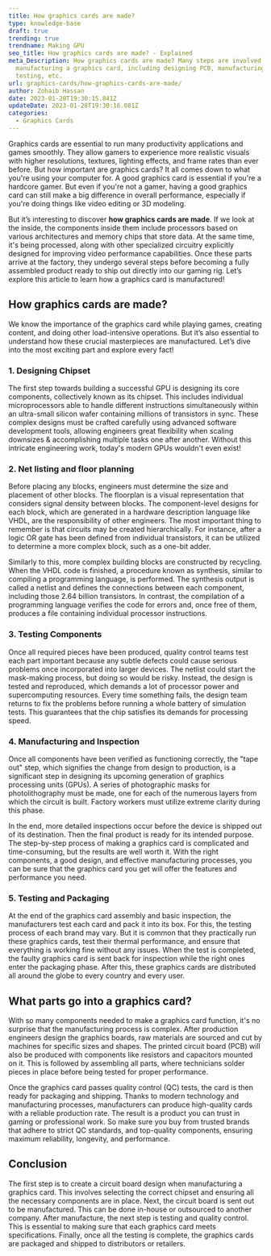 ```yaml
---
title: How graphics cards are made?
type: knowledge-base
draft: true
trending: true
trendname: Making GPU
seo_title: How graphics cards are made? - Explained
meta_Description: How graphics cards are made? Many steps are involved in
  manufacturing a graphics card, including designing PCB, manufacturing,
  testing, etc.
url: graphics-cards/how-graphics-cards-are-made/
author: Zohaib Hassan
date: 2023-01-28T19:30:15.841Z
updateDate: 2023-01-28T19:30:16.081Z
categories:
  - Graphics Cards
---
```

Graphics cards are essential to run many productivity applications and games smoothly. They allow gamers to experience more realistic visuals with higher resolutions, textures, lighting effects, and frame rates than ever before. But how important are graphics cards? It all comes down to what you're using your computer for. A good graphics card is essential if you're a hardcore gamer. But even if you're not a gamer, having a good graphics card can still make a big difference in overall performance, especially if you're doing things like video editing or 3D modeling.

But it’s interesting to discover **how graphics cards are made**. If we look at the inside, the components inside them include processors based on various architectures and memory chips that store data. At the same time, it's being processed, along with other specialized circuitry explicitly designed for improving video performance capabilities. Once these parts arrive at the factory, they undergo several steps before becoming a fully assembled product ready to ship out directly into our gaming rig. Let’s explore this article to learn how a graphics card is manufactured!

## How graphics cards are made?

We know the importance of the graphics card while playing games, creating content, and doing other load-intensive operations. But it’s also essential to understand how these crucial masterpieces are manufactured. Let’s dive into the most exciting part and explore every fact!

### 1. Designing Chipset

The first step towards building a successful GPU is designing its core components, collectively known as its chipset. This includes individual microprocessors able to handle different instructions simultaneously within an ultra-small silicon wafer containing millions of transistors in sync. These complex designs must be crafted carefully using advanced software development tools, allowing engineers great flexibility when scaling downsizes & accomplishing multiple tasks one after another. Without this intricate engineering work, today's modern GPUs wouldn't even exist!  

### 2. Net listing and floor planning 

Before placing any blocks, engineers must determine the size and placement of other blocks. The floorplan is a visual representation that considers signal density between blocks. The component-level designs for each block, which are generated in a hardware description language like VHDL, are the responsibility of other engineers. The most important thing to remember is that circuits may be created hierarchically. For instance, after a logic OR gate has been defined from individual transistors, it can be utilized to determine a more complex block, such as a one-bit adder.

Similarly to this, more complex building blocks are constructed by recycling. When the VHDL code is finished, a procedure known as synthesis, similar to compiling a programming language, is performed. The synthesis output is called a netlist and defines the connections between each component, including those 2.64 billion transistors. In contrast, the compilation of a programming language verifies the code for errors and, once free of them, produces a file containing individual processor instructions.

### 3. Testing Components

Once all required pieces have been produced, quality control teams test each part important because any subtle defects could cause serious problems once incorporated into larger devices. The netlist could start the mask-making process, but doing so would be risky. Instead, the design is tested and reproduced, which demands a lot of processor power and supercomputing resources. Every time something fails, the design team returns to fix the problems before running a whole battery of simulation tests. This guarantees that the chip satisfies its demands for processing speed.

### 4. Manufacturing and Inspection 

Once all components have been verified as functioning correctly, the "tape out" step, which signifies the change from design to production, is a significant step in designing its upcoming generation of graphics processing units (GPUs). A series of photographic masks for photolithography must be made, one for each of the numerous layers from which the circuit is built. Factory workers must utilize extreme clarity during this phase.

In the end, more detailed inspections occur before the device is shipped out of its destination. Then the final product is ready for its intended purpose. The step-by-step process of making a graphics card is complicated and time-consuming, but the results are well worth it. With the right components, a good design, and effective manufacturing processes, you can be sure that the graphics card you get will offer the features and performance you need. 

### 5. Testing and Packaging

At the end of the graphics card assembly and basic inspection, the manufacturers test each card and pack it into its box. For this, the testing process of each brand may vary. But it is common that they practically run these graphics cards, test their thermal performance, and ensure that everything is working fine without any issues. When the test is completed, the faulty graphics card is sent back for inspection while the right ones enter the packaging phase. After this, these graphics cards are distributed all around the globe to every country and every user. 

## What parts go into a graphics card?

With so many components needed to make a graphics card function, it's no surprise that the manufacturing process is complex. After production engineers design the graphics boards, raw materials are sourced and cut by machines for specific sizes and shapes. The printed circuit board (PCB) will also be produced with components like resistors and capacitors mounted on it. This is followed by assembling all parts, where technicians solder pieces in place before being tested for proper performance. 

Once the graphics card passes quality control (QC) tests, the card is then ready for packaging and shipping. Thanks to modern technology and manufacturing processes, manufacturers can produce high-quality cards with a reliable production rate. The result is a product you can trust in gaming or professional work. So make sure you buy from trusted brands that adhere to strict QC standards, and top-quality components, ensuring maximum reliability, longevity, and performance. 

## Conclusion

The first step is to create a circuit board design when manufacturing a graphics card. This involves selecting the correct chipset and ensuring all the necessary components are in place. Next, the circuit board is sent out to be manufactured. This can be done in-house or outsourced to another company. After manufacture, the next step is testing and quality control. This is essential to making sure that each graphics card meets specifications. Finally, once all the testing is complete, the graphics cards are packaged and shipped to distributors or retailers.